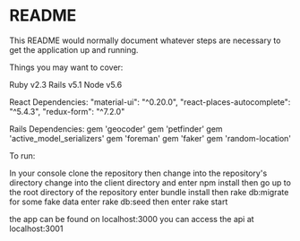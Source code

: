 # README

This README would normally document whatever steps are necessary to get the
application up and running.

Things you may want to cover:

Ruby v2.3
Rails v5.1
Node v5.6

React Dependencies:
  "material-ui": "^0.20.0",
  "react-places-autocomplete": "^5.4.3",
  "redux-form": "^7.2.0"

Rails Dependencies:
  gem 'geocoder'
  gem 'petfinder'
  gem 'active_model_serializers'
  gem 'foreman'
  gem 'faker'
  gem 'random-location'


To run:

In your console
clone the repository
then change into the repository's directory
change into the client directory and enter npm install
then go up to the root directory of the repository
enter bundle install
then rake db:migrate
for some fake data enter rake db:seed
then enter rake start

the app can be found on localhost:3000
you can access the api at localhost:3001


